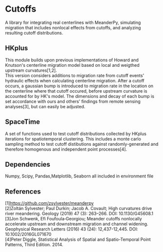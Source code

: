 # Cutoffs
A library for integrating real centerlines with MeanderPy, simulating migration that includes nonlocal effects from cutoffs, and analyzing resulting cutoff distributions. 


## HKplus
This module builds upon previous implementations of Howard and Knutson's centerline migration model based on local and weigthed upstream curvatures[1,2].   
This version considers additions to migration rate from cutoff events' hydraulic effects when calculating centerline migration.  After a cutoff occurs, a gaussian bump is introduced to migration rate in the location on the centerline where that cutoff occured, before upstream curvature is accounted for by HK's model. The dimensions and decay of each bump is set accordance with ours and others' findings from remote sensing analyses[3], but can easily be adjusted.

## SpaceTime
 A set of functions used to test cutoff distributions collected by HKplus iterations for spatiotemporal clustering.  This includes a monte carlo sampling method to test cutoff distibutions against randomly-generated and therefore homogenous and independent point processes[4].   

## Dependencies
Numpy, Scipy, Pandas,Matplotlib, Seaborn
all included in environment file

## References
[1]https://github.com/zsylvester/meanderpy  
[2]Zoltán Sylvester; Paul Durkin; Jacob A. Covault; High curvatures drive river meandering. Geology (2019) 47 (3): 263–266.
DOI: 10.1130/G45608.1  
[3]Jon Schwenk, Efi Foufoula‐Georgiou; Meander cutoffs nonlocally accelerate upstream and downstream migration and channel widening. Geophysical Research Letters (2016) 43 (24): 12,437-12,445. DOI: 10.1002/2016GL071670  
[4]Peter Diggle, Statistical Analysis of Spatial and Spatio-Temporal Point Patterns, Third Edition. 2014. 


